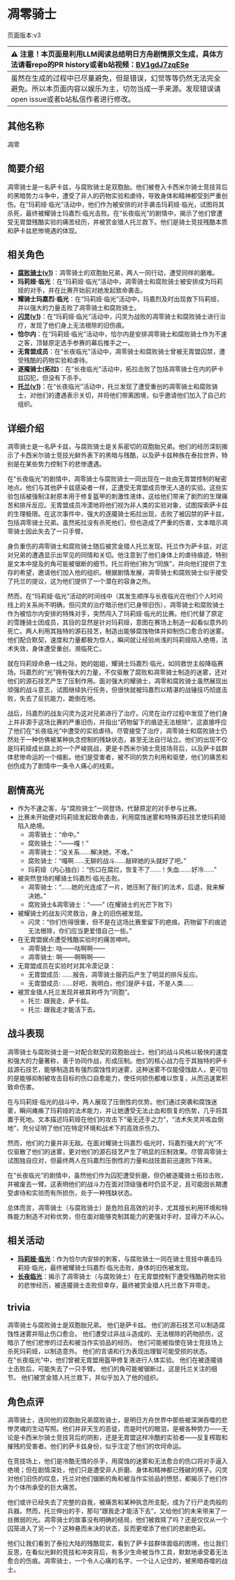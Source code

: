 # 凋零骑士
页面版本:v3
 

| :warning: 注意！本页面是利用LLM阅读总结明日方舟剧情原文生成，具体方法请看repo的PR history或者b站视频：[BV1gdJ7zqESe](https://www.bilibili.com/video/BV1gdJ7zqESe/)         |
|:----------------------------|
| 虽然在生成的过程中已尽量避免，但是错误，幻觉等等仍然无法完全避免。所以本页面内容以娱乐为主，切勿当成一手来源。发现错误请open issue或者b站私信作者进行修改。|



## 其他名称
凋零
## 简要介绍
凋零骑士是一名萨卡兹，与腐败骑士是双胞胎。他们被卷入卡西米尔骑士竞技背后的黑暗势力斗争中，遭受了非人的药物实验和虐待，导致身体和精神都受到严重创伤。在“玛莉娅·临光”活动中，他们作为被安排的对手袭击玛莉娅·临光，试图将其杀死，最终被耀骑士玛嘉烈·临光击败。在“长夜临光”的剧情中，揭示了他们曾遭受无胄盟残酷实验的痛苦经历，并被赏金猎人托兰救下。他们是骑士竞技残酷本质和萨卡兹悲惨境遇的体现。
## 相关角色
-   **[腐败骑士](extended_char_fu_bai_qi_shi.md)([v1](../chars/extended_char_e4d6c2.md))**：凋零骑士的双胞胎兄弟，两人一同行动，遭受同样的磨难。
-   **玛莉娅·临光**：在“玛莉娅·临光”活动中，凋零骑士和腐败骑士被安排成为玛莉娅的对手，并在比赛开始前对她发起致命袭击。
-   **耀骑士玛嘉烈·临光**：在“玛莉娅·临光”活动中，玛嘉烈及时出现救下玛莉娅，并以强大的力量击败了凋零骑士和腐败骑士。
-   **[闪灵](char_147_shining.md)([v1](../chars/char_147_shining.md))**：在“玛莉娅·临光”活动中，闪灵为战败的凋零骑士和腐败骑士进行治疗，发现了他们身上无法根除的旧伤痕。
-   **恰尔内**：在“玛莉娅·临光”活动中，恰尔内是安排凋零骑士和腐败骑士作为不速之客，顶替原定选手参赛的幕后推手之一。
-   **无胄盟成员**：在“长夜临光”活动中，凋零骑士和腐败骑士曾被无胄盟囚禁，遭受残酷的药物实验和虐待。
-   **逐魇骑士(拓拉)**：在“长夜临光”活动中，拓拉击败了包括凋零骑士在内的萨卡兹囚犯，但没有下杀手。
-   **[托兰](extended_char_tuo_lan.md)([v1](../chars/extended_char_tuo_lan.md))**：在“长夜临光”活动中，托兰发现了遭受重创的凋零骑士和腐败骑士，对他们的遭遇表示关切，并将他们带离困境，似乎邀请他们加入了自己的组织。
## 详细介绍
凋零骑士是一名萨卡兹，与腐败骑士是关系密切的双胞胎兄弟。他们的经历深刻揭示了卡西米尔骑士竞技光鲜外表下的黑暗与残酷，以及萨卡兹种族在泰拉世界，特别是在某些势力控制下的悲惨遭遇。

在“长夜临光”的剧情中，凋零骑士与腐败骑士一同出现在一处由无胄盟控制的秘密地点。他们与其他萨卡兹感染者一样，正遭受无胄盟成员惨无人道的实验。这些实验包括被强制注射原本用于修复盔甲的刺激性液体，这给他们带来了剧烈的生理痛苦和排斥反应。无胄盟成员冷漠地将他们视为非人类的实验对象，试图探索萨卡兹的生理极限。在这次事件中，强大的逐魇骑士拓拉出现，击败了被囚禁的萨卡兹，包括凋零骑士兄弟。虽然拓拉没有杀死他们，但也造成了严重的伤害，文本暗示凋零骑士因此失去了一只手臂。

身负重伤的凋零骑士和腐败骑士随后被赏金猎人托兰发现。托兰作为萨卡兹，对这对兄弟的遭遇显示出罕见的同情和关切。他注意到了他们身体上的虐待痕迹，特别是文本中提及的角可能被锯断的细节。托兰将他们称为“同族”，并向他们提供了生存的希望，邀请他们加入他的组织。根据剧情发展，凋零骑士和腐败骑士似乎接受了托兰的提议，这为他们提供了一个潜在的容身之所。

然而，在“玛莉娅·临光”活动的时间线中（其发生顺序与长夜临光在他们个人时间线上的关系尚不明确，但闪灵的治疗暗示他们已身带旧伤），凋零骑士和腐败骑士作为被恰尔内安排的特殊对手，突然闯入了玛莉娅·临光的比赛。他们代替了原定的雪踵骑士团成员，其目的显然是针对玛莉娅，意图在赛场上制造一起看似意外的死亡。两人利用其独特的源石技艺，制造出能够腐蚀物体并抑制伤口愈合的迷雾。他们配合默契，速度和力量都极为惊人，瞬间就让经验尚浅的玛莉娅陷入绝境，法术失效，身体遭受重创，濒临死亡。

就在玛莉娅命悬一线之际，她的姐姐，耀骑士玛嘉烈·临光，如同救世主般降临赛场。玛嘉烈的“光”拥有强大的力量，不仅驱散了腐败和凋零骑士制造的迷雾，还对他们的源石技艺产生了压制作用。面对强大的耀骑士，凋零和腐败骑士虽然展现出顽强的战斗意志，试图继续执行任务，但很快就被玛嘉烈以精湛的战锤技巧彻底击败，失去了反抗能力，跪倒在地。

战后，玛嘉烈的战友闪灵为这对兄弟进行了治疗。闪灵在治疗过程中发现了他们身上并非源于这场比赛的严重旧伤，并指出“药物留下的痕迹无法根除”，这直接呼应了他们在“长夜临光”中遭受的实验虐待。尽管接受了治疗，凋零骑士和腐败骑士仍然处于一种仿佛被某种执念控制的残缺状态，甚至无法自行站立。他们的出现不仅是玛莉娅成长路上的一个严峻挑战，更是卡西米尔骑士竞技场背后，以及萨卡兹群体悲惨命运的一个缩影。他们是受害者，被不同的势力利用和驱使，他们的痛苦和创伤成为了剧情中一条令人痛心的线索。
## 剧情高光
*   作为不速之客，与“腐败骑士”一同登场，代替原定的对手参与比赛。
*   比赛未开始便对玛莉娅发起致命袭击，利用腐蚀迷雾和特殊源石技艺使玛莉娅陷入绝境。
    *   凋零骑士：“命中。”
    *   腐败骑士：“——嘎！”
    *   凋零骑士：“没关系......解决她，不难。”
    *   腐败骑士：“嘎啊......无聊的战斗......敲碎她的头就好了吧。”
    *   玛莉娅（内心独白）：“伤口在腐烂，恢复不了......！失血.......好冷......”
*   被突然登场的耀骑士玛嘉烈·临光击败。
    *   凋零骑士：“......她的光连成了一片，她压制了我们的法术，后退，我来解决她。”
    *   腐败骑士&凋零骑士：“——” (在耀骑士的光芒下败下)
*   被耀骑士的战友闪灵救治，身上的旧伤被发现。
    *   闪灵：“你们伤得很重，但不是在这场比赛里留下的疤痕。药物留下的痕迹无法根除，你们应当更爱惜自己一些。”
*   在无胄盟据点遭受残酷实验时的痛苦呻吟。
    *   凋零骑士: 咕——咕啊啊——
    *   凋零骑士: 啊——啊啊啊——
*   无胄盟成员在实验时对其冷漠记录：
    *   无胄盟成员: ......报告，凋零骑士服药后产生了明显的排斥反应。
    *   无胄盟成员: ......好吧，我明白，他们是萨卡兹，不是人类......
*   被赏金猎人托兰发现并被其称呼为“同胞”。
    *   托兰: 跟我走，萨卡兹。
    *   托兰: 跟我走才能活下去。
## 战斗表现
凋零骑士与腐败骑士是一对配合默契的双胞胎战士。他们的战斗风格以极快的速度和强大的力量著称，善于协同作战，形成压制。他们的核心战力在于其独特的萨卡兹源石技艺，能够制造具有强烈腐蚀性的迷雾，这种迷雾不仅能侵蚀敌人，更可怕的是能够抑制被攻击目标的伤口自愈能力，使任何损伤都难以恢复，从而迅速累积致命伤害。

在与玛莉娅·临光的战斗中，两人展现了压倒性的优势。他们通过突袭和腐蚀迷雾，瞬间瘫痪了玛莉娅的法术能力，并让她遭受无法止血和恢复的伤势，几乎将其置于死地。文本描述玛莉娅在他们的攻击下“毫无还手之力”，“法术失灵并咳血倒地”，充分证明了他们在特定环境和战术下的高效杀伤力。

然而，他们的力量并非无敌。在面对耀骑士玛嘉烈·临光时，玛嘉烈强大的“光”不仅驱散了他们的迷雾，更对他们的源石技艺产生了明显的压制效果。尽管凋零骑士试图独自应对，但最终两人在玛嘉烈压倒性的力量和战技面前迅速败下阵来。

在“长夜临光”的剧情中，虽然他们作为囚犯遭受折磨，但仍被逐魇骑士拓拉击败，并被废去一臂。这表明他们的战斗力在面对顶级强者时仍显不足，且可能因长期遭受虐待和实验而有所损伤，处于一种残缺状态。

总体而言，凋零骑士（与腐败骑士）是危险且高效的对手，尤其擅长利用环境和特殊能力制造不对称优势，但在面对能够克制其能力的更强对手时，显得力不从心。
## 相关活动
-   **[玛莉娅·临光](../stories/act13d5.md)**：作为恰尔内安排的刺客，与腐败骑士一同在骑士竞技中袭击玛莉娅·临光，最终被耀骑士玛嘉烈·临光击败，身体的旧伤被发现。
-   **[长夜临光](../stories/act13side.md)**：揭示了凋零骑士（与腐败骑士）在无胄盟控制下遭受残酷药物实验的悲惨经历，被逐魇骑士击败但幸存，最终被赏金猎人托兰救下并带走。
## trivia
凋零骑士与腐败骑士是双胞胎兄弟。
他们是萨卡兹。
他们的源石技艺可以制造腐蚀性迷雾并阻止伤口愈合。
他们遭受过非战斗造成的、无法根除的药物损伤，这暗示了他们悲惨的过去和被当作实验品的经历。
他们可能被指使在骑士竞技场上杀死玛莉娅，以制造意外。
他们的言语和行为表现出理智可能受损的状态。
在“长夜临光”中，他们曾被无胄盟用盔甲修复液进行人体实验。
他们在被逐魇骑士击败后，可能失去了一只手臂。
他们的角可能被锯断过，这是托兰关注的细节。
他们被赏金猎人托兰救下，并似乎加入了他的组织。
## 角色点评
凋零骑士，连同他的双胞胎兄弟腐败骑士，是明日方舟世界中那些被深渊吞噬的悲惨灵魂的生动写照。他们并非天生的恶徒，而是时代的眼泪，是被各种势力——无论是卡西米尔骑士竞技背后的阴影，还是无胄盟这样冷酷的实验者——反复榨取和摧残的受害者。他们的萨卡兹身份，似乎注定了他们的坎坷命运。

在竞技场上，他们是冷酷无情的杀手，用腐蚀的迷雾和无法愈合的伤口将对手逼入绝境；但在剧情深处，他们只是遭受非人折磨、身体和精神都已残破的棋子。闪灵对他们旧伤的叹息，托兰对他们锯断的角和被当作实验品的愤怒，都揭示了他们作为个体所承受的巨大痛苦。

他们或许已经失去了完整的自我，被痛苦和某种执念所支配，成为了行尸走肉般的兵器。然而，托兰伸出的手，那句“跟我走才能活下去”，又给他们的未来带来了一丝微弱的光。凋零骑士的故事没有明确的结局，他们被救赎了吗？还是仅仅从一个囚笼进入了另一个？这种悬而未决的状态，反而更增添了他们的悲剧色彩。

他们让我们看到了泰拉大陆的残酷现实，看到了萨卡兹群体面临的困境，也让我们反思，在看似光鲜的竞技和冲突背后，有多少生命被当作工具，默默地承受着无法愈合的伤痕。凋零骑士，一个令人心痛的名字，一个让人记住的，被黑暗吞噬的战士。